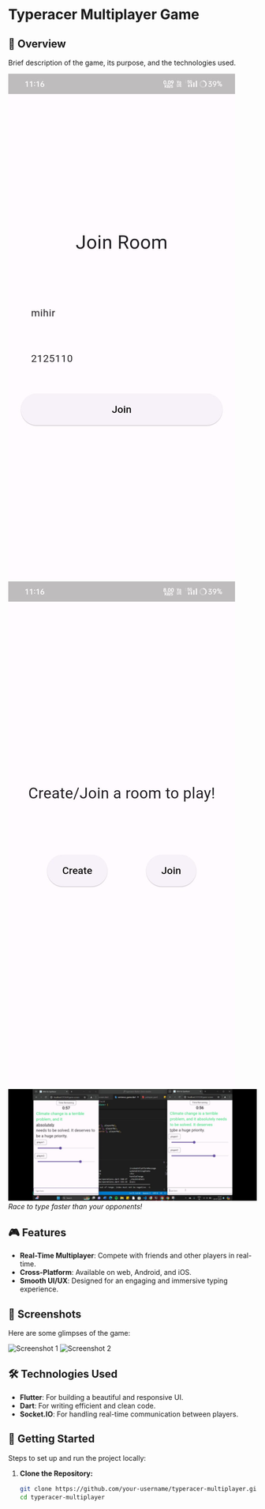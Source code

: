 # Typeracer Multiplayer Game

## 🚀 Overview

Brief description of the game, its purpose, and the technologies used.

![Typeracer Screenshot](images/img1.jpeg)
![Typeracer Screenshot](images/img2.jpeg)
![Typeracer Screenshot](images/img3.jpeg)
*Race to type faster than your opponents!*

## 🎮 Features

- **Real-Time Multiplayer**: Compete with friends and other players in real-time.
- **Cross-Platform**: Available on web, Android, and iOS.
- **Smooth UI/UX**: Designed for an engaging and immersive typing experience.

## 📸 Screenshots

Here are some glimpses of the game:

![Screenshot 1](path-to-your-screenshot1.png)
![Screenshot 2](path-to-your-screenshot2.png)

## 🛠️ Technologies Used

- **Flutter**: For building a beautiful and responsive UI.
- **Dart**: For writing efficient and clean code.
- **Socket.IO**: For handling real-time communication between players.

## 🚀 Getting Started

Steps to set up and run the project locally:

1. **Clone the Repository:**

   ```bash
   git clone https://github.com/your-username/typeracer-multiplayer.git
   cd typeracer-multiplayer

